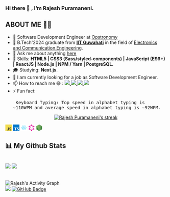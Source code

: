 ### Hi there 👋 , I’m Rajesh Puramaneni.

## ABOUT ME 👨‍🎓
- 💼 Software Development Engineer at [Opstronomy](https://opstronomy.com/)
- 🔭 B.Tech'2024 graduate from **[IIT Guwahati](https://www.iitg.ac.in/)** in the field of [Electronics and Communication Engineering](https://www.iitg.ac.in/eee/).
- 💬 Ask me about anything [here](https://github.com/RajeshPuramaneni127/RajeshPuramaneni127/issues)
- :rocket: Skills: <strong>HTML5 | CSS3 (Sass/styled-components) | JavaScript (ES6+) | ReactJS | Node.js | NPM / Yarn | PostgreSQL.</strong>
- :mortar_board: Studying: <strong>Next.js</strong>.
- :briefcase: I am currently looking for a job as Software Development Engineer.
- 📫 How to reach me 😄 :
  <a href="mailto:rajeshpuramaneni@gmail.com">
    <img src="https://img.shields.io/badge/-rajeshpuramaneni@gmail.com-6633cc?style=flat-square&logo=Gmail&logoColor=white&link=mailto:rajeshpuramaneni@gmail.com" />
  </a>
  <a href="https://www.linkedin.com/in/rajesh127/">
    <img src="https://img.shields.io/badge/-Rajesh%20Puramaneni-6633cc?style=flat-square&logo=Linkedin&logoColor=white&link=https://www.linkedin.com/in/rajesh127/" />
  </a>
  <a href="https://www.instagram.com/rajesh127_/">
    <img src="https://img.shields.io/badge/rajesh127_-6633cc?style=flat-square&logo=Instagram&logoColor=white" />
  </a>
  <a href="https://github.com/martins-rafael/?tab=follow">
    <img src="https://img.shields.io/github/followers/RajeshPuramaneni127?label=Follow&style=social" />
  </a>
- ⚡ Fun fact: <pre> Keyboard Typing: Top speed in alphabet typing is ∼110WPM and average speed in alphabet typing is ∼92WPM.
                </pre>
 <p align="center">
    <a href="https://github.com/RajeshPuramaneni127/github-readme-streak-stats">
        <img title="Rajesh Stats" alt="Rajesh Puramaneni's streak" src="https://github-readme-streak-stats.herokuapp.com/?user=RajeshPuramaneni127&theme=black-ice&hide_border=true&stroke=0000&background=060A0CD0"/>
    </a>
</p>

<code><img height="20" alt="javascript" src="https://raw.githubusercontent.com/github/explore/80688e429a7d4ef2fca1e82350fe8e3517d3494d/topics/javascript/javascript.png"></code>
<code><img height="20" alt="typescript" src="https://raw.githubusercontent.com/github/explore/80688e429a7d4ef2fca1e82350fe8e3517d3494d/topics/typescript/typescript.png"></code>
<code><img height="20" alt="react" src="https://raw.githubusercontent.com/github/explore/80688e429a7d4ef2fca1e82350fe8e3517d3494d/topics/react/react.png"></code>
<code><img height="20" alt="graphql" src="https://raw.githubusercontent.com/github/explore/5c058a388828bb5fde0bcafd4bc867b5bb3f26f3/topics/graphql/graphql.png"></code>
<code><img height="20" alt="nodejs" src="https://raw.githubusercontent.com/github/explore/80688e429a7d4ef2fca1e82350fe8e3517d3494d/topics/nodejs/nodejs.png"></code>    

## 📊 My Github Stats

<br/>
<div>
<img src="https://github-readme-stats.vercel.app/api?username=RajeshPuramaneni127&show_icons=true&theme=radical">
<img src="https://github-readme-stats.vercel.app/api/top-langs/?username=RajeshPuramaneni127&hide_progress=true">
</div>
 <br/>
<br/><img alt="Rajesh's Activity Graph"  src="https://github-readme-activity-graph.vercel.app/graph?username=RajeshPuramaneni127&bg_color=ffcfe9&color=9e4c98&line=9e4c98&point=403d3d&area=true&hide_border=true" /></a>

<br/>
<div>
<img src="https://komarev.com/ghpvc/?username=RajeshPuramaneni127">
<a href="https://github.com/RajeshPuramaneni127?tab=followers"><img src="https://img.shields.io/github/followers/RajeshPuramaneni127?label=Followers&style=social" alt="GitHub Badge"></a>
</div>
 
